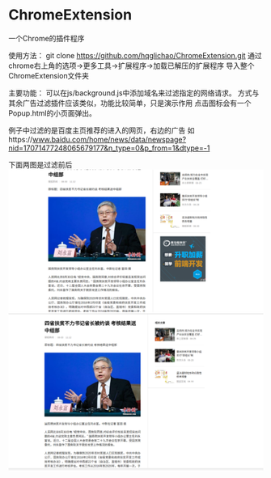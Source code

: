 # ChromeExtension
一个Chrome的插件程序


使用方法：
git clone https://github.com/hqglichao/ChromeExtension.git
通过chrome右上角的选项->更多工具->扩展程序->加载已解压的扩展程序  导入整个ChromeExtension文件夹


主要功能：
可以在js/background.js中添加域名来过滤指定的网络请求。
方式与其余广告过滤插件应该类似，功能比较简单，只是演示作用
点击图标会有一个Popup.html的小页面弹出。





例子中过滤的是百度主页推荐的进入的网页，右边的广告
如https://www.baidu.com/home/news/data/newspage?nid=17071477248065679177&n_type=0&p_from=1&dtype=-1



下面两图是过滤前后
![image](https://github.com/hqglichao/ChromeExtension/blob/master/img/after.png)
![image](https://github.com/hqglichao/ChromeExtension/blob/master/img/before.png)
